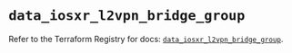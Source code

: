 # `data_iosxr_l2vpn_bridge_group`

Refer to the Terraform Registry for docs: [`data_iosxr_l2vpn_bridge_group`](https://registry.terraform.io/providers/ciscodevnet/iosxr/0.6.0/docs/data-sources/l2vpn_bridge_group).

